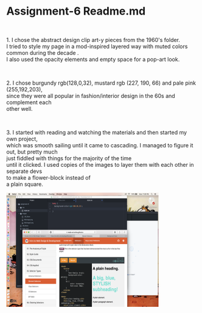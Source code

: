 <!DOCTYPE html>
<html>

<h1>Assignment-6 Readme.md</h1>
<br>
<p>1. I chose the abstract design clip art-y pieces from the 1960's folder.<br> I tried to style my page in a mod-inspired layered way with muted colors common during the decade . <br>I also used the opacity elements and empty space for a pop-art look. </p>
<br>
<p>2. I chose burgundy rgb(128,0,32), mustard rgb (227, 190, 66) and pale pink (255,192,203), <br> since they were all popular in fashion/interior design in the 60s and complement each<br> other well.</p>
 <br>
 <p>3. I started with reading and watching the materials and then started my own project,<br> which was smooth sailing until it came to cascading. I managed to figure it out, but pretty much<br> just fiddled with things for the majority of the time<br> until it clicked. I used copies of the images to layer them with each other in separate devs <br> to make a flower-block instead of <br> a plain square.</p>
 <img src="images/screenshot6.png" width="400" height="300">
